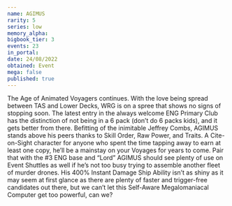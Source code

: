 ```yaml
---
name: AGIMUS
rarity: 5
series: low
memory_alpha:
bigbook_tier: 3
events: 23
in_portal:
date: 24/08/2022
obtained: Event
mega: false
published: true
---
```


The Age of Animated Voyagers continues. With the love being spread between TAS and Lower Decks, WRG is on a spree that shows no signs of stopping soon. The latest entry in the always welcome ENG Primary Club has the distinction of not being in a 6 pack (don’t do 6 packs kids), and it gets better from there. Befitting of the inimitable Jeffrey Combs, AGIMUS stands above his peers thanks to Skill Order, Raw Power, and Traits. A Cite-on-Sight character for anyone who spent the time tapping away to earn at least one copy, he’ll be a mainstay on your Voyages for years to come. Pair that with the #3 ENG base and “Lord” AGIMUS should see plenty of use on Event Shuttles as well if he’s not too busy trying to assemble another fleet of murder drones. His 400% Instant Damage Ship Ability isn’t as shiny as it may seem at first glance as there are plenty of faster and trigger-free candidates out there, but we can’t let this Self-Aware Megalomaniacal Computer get too powerful, can we?

